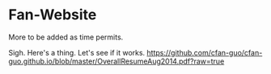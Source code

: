Fan-Website
===========

More to be added as time permits.

Sigh. Here's a thing. Let's see if it works.
https://github.com/cfan-guo/cfan-guo.github.io/blob/master/OverallResumeAug2014.pdf?raw=true
